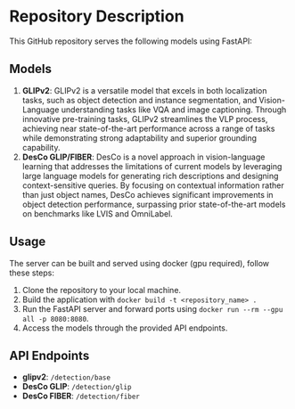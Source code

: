 # Repository Description

This GitHub repository serves the following models using FastAPI:

## Models

1. **GLIPv2**: GLIPv2 is a versatile model that excels in both localization tasks, such as object detection and instance segmentation, and Vision-Language understanding tasks like VQA and image captioning. Through innovative pre-training tasks, GLIPv2 streamlines the VLP process, achieving near state-of-the-art performance across a range of tasks while demonstrating strong adaptability and superior grounding capability.
2. **DesCo GLIP/FIBER**: DesCo is a novel approach in vision-language learning that addresses the limitations of current models by leveraging large language models for generating rich descriptions and designing context-sensitive queries. By focusing on contextual information rather than just object names, DesCo achieves significant improvements in object detection performance, surpassing prior state-of-the-art models on benchmarks like LVIS and OmniLabel.

## Usage

The server can be built and served using docker (gpu required), follow these steps:

1. Clone the repository to your local machine.
2. Build the application with `docker build -t <repository_name> .`
3. Run the FastAPI server and forward ports using `docker run --rm --gpu all -p 8080:8080`.
4. Access the models through the provided API endpoints.

## API Endpoints

- **glipv2**: `/detection/base`
- **DesCo GLIP**: `/detection/glip`
- **DesCo FIBER**: `/detection/fiber`
